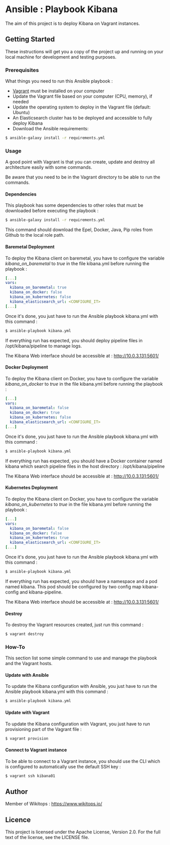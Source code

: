 # Ansible : Playbook Kibana

The aim of this project is to deploy Kibana on Vagrant instances.

## Getting Started

These instructions will get you a copy of the project up and running on your local machine for development and testing purposes.

### Prerequisites

What things you need to run this Ansible playbook :

*   [Vagrant](https://www.vagrantup.com/docs/installation/) must be installed on your computer
*   Update the Vagrant file based on your computer (CPU, memory), if needed
*   Update the operating system to deploy in the Vagrant file (default: Ubuntu)
*   An Elasticsearch cluster has to be deployed and accessible to fully deploy Kibana
*   Download the Ansible requirements:

```bash
$ ansible-galaxy install -r requirements.yml
```

### Usage

A good point with Vagrant is that you can create, update and destroy all architecture easily with some commands.

Be aware that you need to be in the Vagrant directory to be able to run the commands.

#### Dependencies

This playbook has some dependencies to other roles that must be downloaded before executing the playbook :

```bash
$ ansible-galaxy install -r requirements.yml
```

This command should download the Epel, Docker, Java, Pip roles from Github to the local role path.

#### Baremetal Deployment

To deploy the Kibana client on baremetal, you have to configure the variable *kibana_on_baremetal* to *true* in the file kibana.yml before running the playbook :

```yaml
[...]
vars:
  kibana_on_baremetal: true
  kibana_on_docker: false
  kibana_on_kubernetes: false
  kibana_elasticsearch_url: <CONFIGURE_IT>
[...]
```

Once it's done, you just have to run the Ansible playbook kibana.yml with this command :

```bash
$ ansible-playbook kibana.yml
```

If everything run has expected, you should deploy pipeline files in /opt/kibana/pipeline to manage logs.

The Kibana Web interface should be accessible at : http://10.0.3.131:5601/

#### Docker Deployment

To deploy the Kibana client on Docker, you have to configure the variable *kibana_on_docker* to *true* in the file kibana.yml before running the playbook :

```yaml
[...]
vars:
  kibana_on_baremetal: false
  kibana_on_docker: true
  kibana_on_kubernetes: false
  kibana_elasticsearch_url: <CONFIGURE_IT>
[...]
```

Once it's done, you just have to run the Ansible playbook kibana.yml with this command :

```bash
$ ansible-playbook kibana.yml
```

If everything run has expected, you should have a Docker container named kibana which search pipeline files in the host directory : /opt/kibana/pipeline

The Kibana Web interface should be accessible at : http://10.0.3.131:5601/

#### Kubernetes Deployment

To deploy the Kibana client on Docker, you have to configure the variable *kibana_on_kubernetes* to *true* in the file kibana.yml before running the playbook :

```yaml
[...]
vars:
  kibana_on_baremetal: false
  kibana_on_docker: false
  kibana_on_kubernetes: true
  kibana_elasticsearch_url: <CONFIGURE_IT>
[...]
```

Once it's done, you just have to run the Ansible playbook kibana.yml with this command :

```bash
$ ansible-playbook kibana.yml
```

If everything run has expected, you should have a namespace and a pod named kibana. This pod should be configured by two config map kibana-config and kibana-pipeline.

The Kibana Web interface should be accessible at : http://10.0.3.131:5601/

#### Destroy

To destroy the Vagrant resources created, just run this command :

```bash
$ vagrant destroy
```

### How-To

This section list some simple command to use and manage the playbook and the Vagrant hosts.

#### Update with Ansible

To update the Kibana configuration with Ansible, you just have to run the Ansible playbook kibana.yml with this command :

```bash
$ ansible-playbook kibana.yml
```

#### Update with Vagrant

To update the Kibana configuration with Vagrant, you just have to run provisioning part of the Vagrant file :

```bash
$ vagrant provision
```

#### Connect to Vagrant instance

To be able to connect to a Vagrant instance, you should use the CLI which is configured to automatically use the default SSH key :

```bash
$ vagrant ssh kibana01
```

## Author

Member of Wikitops : https://www.wikitops.io/

## Licence

This project is licensed under the Apache License, Version 2.0. For the full text of the license, see the LICENSE file.
